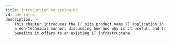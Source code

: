 ```yaml
---
title: Introduction to syslog-ng
id: adm-intro
description: >-
	This chapter introduces the {{ site.product.name }} application in
	a non-technical manner, discussing how and why is it useful, and the
	benefits it offers to an existing IT infrastructure.
---
```

